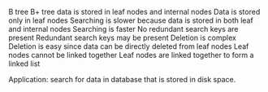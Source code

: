 B tree                                                                                    B+ tree
data is stored in leaf nodes and internal nodes                                           Data is stored only in leaf nodes
Searching is slower because data is stored in both leaf and internal nodes                Searching is faster
No redundant search keys are present                                                      Redundant search keys may be present
Deletion is complex                                                                       Deletion is easy since data can be directly deleted from leaf nodes
Leaf nodes cannot be linked together                                                      Leaf nodes are linked together to form a linked list

Application: search for data in database that is stored in disk space.
